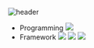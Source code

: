 ![header](https://capsule-render.vercel.app/api?type=venom&color=lightblue&height=300&section=header&text=Hello&fontSize=50)


* Programming  <img src="https://img.shields.io/badge/Python-3776AB?style=for-the-badge&logo=Python&logoColor=white">
* Framework  <img src="https://img.shields.io/badge/scikitlearn-F7931E?style=for-the-badge&logo=scikit-learn&logoColor=white"> <img src="https://img.shields.io/badge/TensorFlow-FF6F00?style=for-the-badge&logo=TensorFlow&logoColor=white"> <img src="https://img.shields.io/badge/Keras-D00000?style=for-the-badge&logo=Keras&logoColor=white">

<!--
**minkyunglee1012/minkyunglee1012** is a ✨ _special_ ✨ repository because its `README.md` (this file) appears on your GitHub profile.

Here are some ideas to get you started:

- 🔭 I’m currently working on ...
- 🌱 I’m currently learning ...
- 👯 I’m looking to collaborate on ...
- 🤔 I’m looking for help with ...
- 💬 Ask me about ...
- 📫 How to reach me: ...
- 😄 Pronouns: ...
- ⚡ Fun fact: ...
-->
